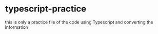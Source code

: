 # typescript-practice
this is only a practice file of the code using Typescript and converting the information 

